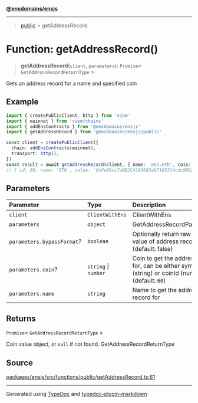 [**@ensdomains/ensjs**](../README.md)

---

> [public](README.md) > getAddressRecord

# Function: getAddressRecord()

> **getAddressRecord**(`client`, `parameters`): `Promise`\< `GetAddressRecordReturnType` \>

Gets an address record for a name and specified coin

## Example

```ts
import { createPublicClient, http } from 'viem'
import { mainnet } from 'viem/chains'
import { addEnsContracts } from '@ensdomains/ensjs'
import { getAddressRecord } from '@ensdomains/ensjs/public'

const client = createPublicClient({
  chain: addEnsContracts(mainnet),
  transport: http(),
})
const result = await getAddressRecord(client, { name: 'ens.eth', coin: 'ETH' })
// { id: 60, name: 'ETH , value: '0xFe89cc7aBB2C4183683ab71653C4cdc9B02D44b7' }
```

## Parameters

| Parameter                  | Type                 | Description                                                                                          |
| :------------------------- | :------------------- | :--------------------------------------------------------------------------------------------------- |
| `client`                   | `ClientWithEns`      | ClientWithEns                                                                                        |
| `parameters`               | `object`             | GetAddressRecordParameters                                                                           |
| `parameters.bypassFormat`? | `boolean`            | Optionally return raw bytes value of address record (default: false)                                 |
| `parameters.coin`?         | `string` \| `number` | Coin to get the address record for, can be either symbol (string) or coinId (number) (default: `60`) |
| `parameters.name`          | `string`             | Name to get the address record for                                                                   |

## Returns

`Promise`\< `GetAddressRecordReturnType` \>

Coin value object, or `null` if not found. GetAddressRecordReturnType

## Source

[packages/ensjs/src/functions/public/getAddressRecord.ts:61](https://github.com/ensdomains/ensjs-v3/blob/62fd2c82/packages/ensjs/src/functions/public/getAddressRecord.ts#L61)

---

Generated using [TypeDoc](https://typedoc.org/) and [typedoc-plugin-markdown](https://www.npmjs.com/package/typedoc-plugin-markdown)
